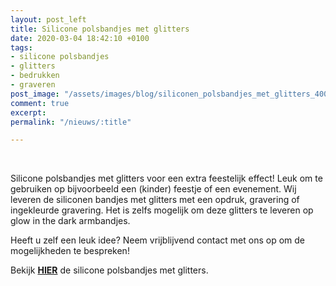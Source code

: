 ```yaml
---
layout: post_left
title: Silicone polsbandjes met glitters
date: 2020-03-04 18:42:10 +0100
tags:
- silicone polsbandjes
- glitters
- bedrukken
- graveren
post_image: "/assets/images/blog/siliconen_polsbandjes_met_glitters_400"
comment: true
excerpt: 
permalink: "/nieuws/:title"

---
```

<br>  
<p>Silicone polsbandjes met glitters voor een extra feestelijk effect! Leuk om te gebruiken op bijvoorbeeld een (kinder) feestje of een evenement. Wij leveren de siliconen bandjes met glitters met een opdruk, gravering of ingekleurde gravering. Het is zelfs mogelijk om deze glitters te leveren op glow in the dark armbandjes.</p>

<p> Heeft u zelf een leuk idee? Neem vrijblijvend contact met ons op om de mogelijkheden te bespreken!</p>

<p>Bekijk <a class="blue" title="silicone polsbandjes glitters" href="https://www.allpremiums.nl/siliconen-polsbandjes-met-glitters"><strong>HIER</strong></a> de silicone polsbandjes met glitters.</p>

